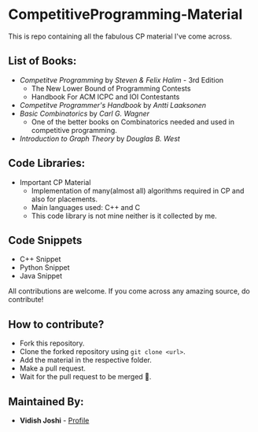 # CompetitiveProgramming-Material
This is repo containing all the fabulous CP material I've come across.


## List of Books:
* _Competitve Programming_ by _Steven & Felix Halim_ - 3rd Edition
  * The New Lower Bound of Programming Contests
  * Handbook For ACM ICPC and IOI Contestants
* _Competitve Programmer's Handbook_ by _Antti Laaksonen_
* _Basic Combinatorics_ by _Carl G. Wagner_
  * One of the better books on Combinatorics needed and used in competitive programming.
* _Introduction to Graph Theory_ by _Douglas B. West_

## Code Libraries:
* Important CP Material
  * Implementation of many(almost all) algorithms required in CP and also for placements.
  * Main languages used: C++ and C
  * This code library is not mine neither is it collected by me.

## Code Snippets
* C++ Snippet
* Python Snippet
* Java Snippet

All contributions are welcome. If you come across any amazing source, do contribute!
## How to contribute?
* Fork this repository.
* Clone the forked repository using `git clone <url>`.
* Add the material in the respective folder.
* Make a pull request.
* Wait for the pull request to be merged :tada:.

## Maintained By:
* **Vidish Joshi** - [Profile](https://github.com/VidishJoshi)
